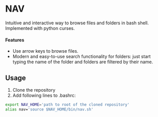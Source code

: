 # NAV

Intuitive and interactive way to browse files and folders in bash shell. Implemented with python curses.

#### Features
- Use arrow keys to browse files.
- Modern and easy-to-use search functionality for folders: just start typing the name of the folder and folders are filtered by their name.

## Usage
1. Clone the repository
2. Add following lines to .bashrc:
```bash
export NAV_HOME='path to root of the cloned repository'
alias nav='source $NAV_HOME/bin/nav.sh'
```
